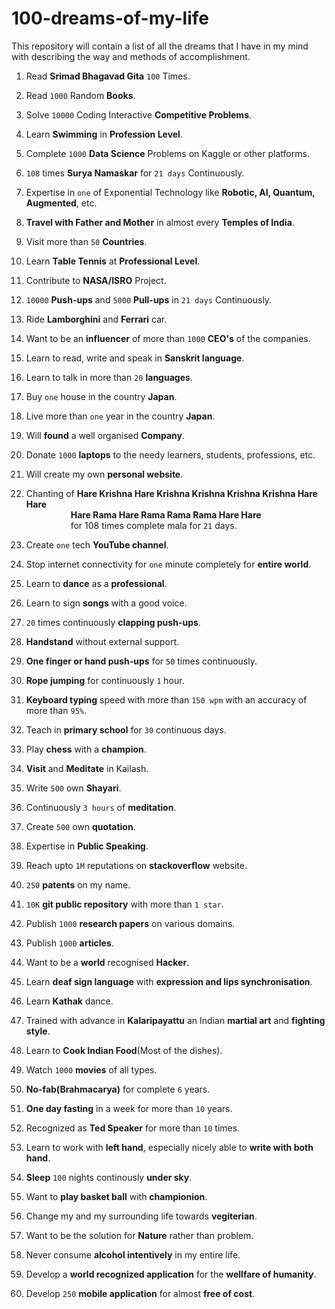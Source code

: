 # 100-dreams-of-my-life
This repository will contain a list of all the dreams that I have in my mind with describing the way and methods of accomplishment.


1. Read **Srimad Bhagavad Gita** ```100``` Times.  

2. Read ```1000``` Random **Books**.

3. Solve ```10000``` Coding Interactive **Competitive Problems**.

4. Learn **Swimming** in **Profession Level**.

5. Complete ```1000``` **Data Science** Problems on Kaggle or other platforms.

6. ```108``` times **Surya Namaskar** for ```21 days``` Continuously.

7. Expertise in ```one``` of Exponential Technology like **Robotic, AI, Quantum, Augmented**, etc.

8. **Travel with Father and Mother** in almost every **Temples of India**.

9. Visit more than ```50``` **Countries**.

10. Learn **Table Tennis** at **Professional Level**.

11. Contribute to **NASA/ISRO** Project.

12. ```10000``` **Push-ups** and ```5000``` **Pull-ups** in ```21 days``` Continuously.

13. Ride **Lamborghini** and **Ferrari** car.

14. Want to be an **influencer** of more than ```1000``` **CEO's** of the companies.

15. Learn to read, write and speak in **Sanskrit language**.

16. Learn to talk in more than ```20``` **languages**.

17. Buy ```one``` house in the country **Japan**.

18. Live more than ```one``` year in the country **Japan**.

19. Will **found** a well organised **Company**.

20. Donate ```1000``` **laptops** to the needy learners, students, professions, etc.

21. Will create my own **personal website**.

22. Chanting of **Hare Krishna Hare Krishna Krishna Krishna Krishna Hare Hare**\
                  **Hare Rama Hare Rama Rama Rama Hare Hare**\
                  for 108 times complete mala for ```21``` days.
23. Create ```one``` tech **YouTube channel**.

24. Stop internet connectivity for ```one``` minute completely for **entire world**.

25. Learn to **dance** as a **professional**.

26. Learn to sign **songs** with a good voice.

27. ```20``` times continuously **clapping push-ups**.

28. **Handstand** without external support.

29. **One finger or hand push-ups** for ```50``` times continuously.

30. **Rope jumping** for continuously ```1``` hour.

31. **Keyboard typing** speed with more than ```150 wpm``` with an accuracy of more than ```95%```.

32. Teach in **primary school** for ```30``` continuous days.

33. Play **chess** with a **champion**.

34. **Visit** and **Meditate** in Kailash.

35. Write ```500``` own **Shayari**.

36. Continuously ```3 hours``` of **meditation**.

37. Create ```500``` own **quotation**.

38. Expertise in **Public Speaking**.

39. Reach upto ```1M``` reputations on **stackoverflow** website.

40. ```250``` **patents** on my name.

41. ```10K``` **git public repository** with more than ```1 star```.

42. Publish ```1000``` **research papers** on various domains.

43. Publish ```1000``` **articles**.

44. Want to be a **world** recognised **Hacker**.

45. Learn **deaf sign language** with **expression and lips synchronisation**.

46. Learn **Kathak** dance.

47. Trained with advance in **Kalaripayattu** an Indian **martial art** and **fighting style**.

48. Learn to **Cook Indian Food**(Most of the dishes).

49. Watch ```1000``` **movies** of all types.

50. **No-fab(Brahmacarya)** for complete ```6``` years.

51. **One day fasting** in a week for more than ```10``` years.

52. Recognized as **Ted Speaker** for more than ```10``` times.

53. Learn to work with **left hand**, especially nicely able to **write with both hand**.

54. **Sleep** ```100``` nights continously **under sky**.

55. Want to **play basket ball** with **championion**.

56. Change my and my surrounding life towards **vegiterian**.

57. Want to be the solution for **Nature** rather than problem.

58. Never consume **alcohol intentively** in my entire life.

59. Develop a **world recognized application** for the **wellfare of humanity**.

60. Develop ```250``` **mobile application** for almost **free of cost**.

